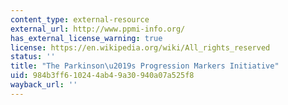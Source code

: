 ```yaml
---
content_type: external-resource
external_url: http://www.ppmi-info.org/
has_external_license_warning: true
license: https://en.wikipedia.org/wiki/All_rights_reserved
status: ''
title: "The Parkinson\u2019s Progression Markers Initiative"
uid: 984b3ff6-1024-4ab4-9a30-940a07a525f8
wayback_url: ''
---
```

